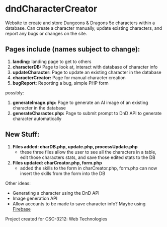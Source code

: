 # dndCharacterCreator
Website to create and store Dungeons &amp; Dragons 5e characters within a database. Can create a character manually, update existing characters, and report any bugs or changes on the site.

## Pages include (names subject to change):
1. <strong>landing:</strong> landing page to get to others
2. <strong>characterDB:</strong> Page to look at, interact with database of character info
3. <strong>updateCharacter:</strong> Page to update an existing character in the database
4. <strong>characterCreator:</strong> Page for manual character creation
5. <strong>bugReport:</strong> Reporting a bug, simple PHP form

possibly:
1. <strong>generateImage.php:</strong> Page to generate an AI image of an existing character in the database
2. <strong>generateCharacter.php:</strong> Page to submit prompt to DnD API to generate character automatically

## New Stuff:
1. <strong>Files added: charDB.php, update.php, processUpdate.php</strong>
   - these three files allow the user to see all the characters in a table, edit those characters stats, and save those edited stats to the DB
2. <strong>Files updated: charCreator.php, form.php</strong>
   - added the skills to the form in charCreator.php, form.php can now insert the skills from the form into the DB

Other ideas:
- Generating a character using the DnD API
- Image generation API
- Allow accounts to be made to save character info? Maybe using [Firebase](https://firebase.google.com)

Project created for CSC-3212: Web Technologies
